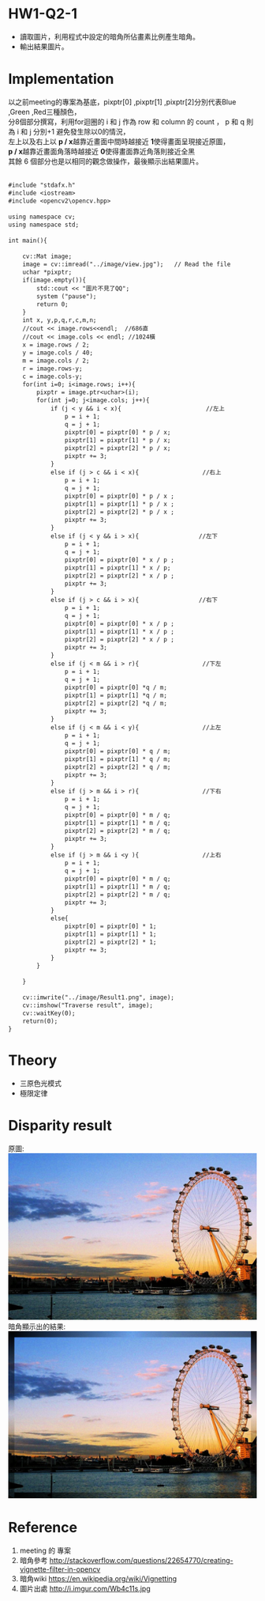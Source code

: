 # HW1-Q2-1
* 讀取圖片，利用程式中設定的暗角所佔畫素比例產生暗角。
* 輸出結果圖片。

# Implementation
以之前meeting的專案為基底，pixptr[0] ,pixptr[1] ,pixptr[2]分別代表Blue ,Green ,Red三種顏色，<br/>
分8個部分撰寫，利用for迴圈的 i 和 j 作為 row 和 column 的 count ， p 和 q 則為 i 和 j 分別+1 避免發生除以0的情況，<br/>
左上以及右上以 **p / x**越靠近畫面中間時越接近 **1**使得畫面呈現接近原圖，<br/>
 **p / x**越靠近畫面角落時越接近 **0**使得畫面靠近角落則接近全黑<br/>
其餘 6 個部分也是以相同的觀念做操作，最後顯示出結果圖片。<br/>
```

#include "stdafx.h"
#include <iostream>
#include <opencv2\opencv.hpp>

using namespace cv;
using namespace std;

int main(){

	cv::Mat image;
	image = cv::imread("../image/view.jpg");   // Read the file
	uchar *pixptr;
	if(image.empty()){
		std::cout << "圖片不見了QQ";
		system ("pause");
		return 0;
	}
	int x, y,p,q,r,c,m,n;
	//cout << image.rows<<endl;  //686直
	//cout << image.cols << endl; //1024橫
	x = image.rows / 2;
	y = image.cols / 40;
	m = image.cols / 2;
	r = image.rows-y;	
	c = image.cols-y;
	for(int i=0; i<image.rows; i++){
		pixptr = image.ptr<uchar>(i);
		for(int j=0; j<image.cols; j++){
			if (j < y && i < x){						//左上
				p = i + 1;
				q = j + 1;
				pixptr[0] = pixptr[0] * p / x;
				pixptr[1] = pixptr[1] * p / x;
				pixptr[2] = pixptr[2] * p / x;
				pixptr += 3;
			}
			else if (j > c && i < x){				   //右上
				p = i + 1;
				q = j + 1;
				pixptr[0] = pixptr[0] * p / x ;
				pixptr[1] = pixptr[1] * p / x ;
				pixptr[2] = pixptr[2] * p / x ;
				pixptr += 3;
			}
			else if (j < y && i > x){				  //左下
				p = i + 1;
				q = j + 1;
				pixptr[0] = pixptr[0] * x / p ;
				pixptr[1] = pixptr[1] * x / p;
				pixptr[2] = pixptr[2] * x / p ;
				pixptr += 3;
			}
			else if (j > c && i > x){				  //右下
				p = i + 1;
				q = j + 1;
				pixptr[0] = pixptr[0] * x / p ;
				pixptr[1] = pixptr[1] * x / p ;
				pixptr[2] = pixptr[2] * x / p ;
				pixptr += 3;
			}
			else if (j < m && i > r){				   //下左
				p = i + 1;
				q = j + 1;
				pixptr[0] = pixptr[0] *q / m;
				pixptr[1] = pixptr[1] *q / m;
				pixptr[2] = pixptr[2] *q / m;
				pixptr += 3;
			}
			else if (j < m && i < y){				   //上左
				p = i + 1;
				q = j + 1;
				pixptr[0] = pixptr[0] * q / m;
				pixptr[1] = pixptr[1] * q / m;
				pixptr[2] = pixptr[2] * q / m;
				pixptr += 3;
			}
			else if (j > m && i > r){				   //下右
				p = i + 1;
				q = j + 1;
				pixptr[0] = pixptr[0] * m / q;
				pixptr[1] = pixptr[1] * m / q;
				pixptr[2] = pixptr[2] * m / q;
				pixptr += 3;
			}
			else if (j > m && i <y ){				   //上右
				p = i + 1;
				q = j + 1;
				pixptr[0] = pixptr[0] * m / q;
				pixptr[1] = pixptr[1] * m / q;
				pixptr[2] = pixptr[2] * m / q;
				pixptr += 3;
			}
			else{
				pixptr[0] = pixptr[0] * 1;
				pixptr[1] = pixptr[1] * 1;
				pixptr[2] = pixptr[2] * 1;
				pixptr += 3;
			}
		}
		
	}

	cv::imwrite("../image/Result1.png", image);
	cv::imshow("Traverse result", image);
    cv::waitKey(0);
	return(0);
}
```

# Theory
* 三原色光模式
* 極限定律

# Disparity result
原圖:<br/>
<img src="image/view.jpg" ><br/>
暗角顯示出的結果:<br/>
<img src="image/Result1.png" ><br/>

# Reference
1.  meeting 的 專案<br/>
2.  暗角參考 http://stackoverflow.com/questions/22654770/creating-vignette-filter-in-opencv
3.  暗角wiki https://en.wikipedia.org/wiki/Vignetting
3.  圖片出處 http://i.imgur.com/Wb4c11s.jpg
